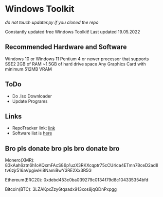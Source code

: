 # Windows Toolkit
*do not touch updater.py if you cloned the repo*

Constantly updated free Windows Toolkit!
Last updated 19.05.2022

## Recommended Hardware and Software
Windows 10 or Windows 11
Pentium 4 or newer processor that supports SSE2
2GB of RAM
~1.5GB of hard drive space
Any Graphics Card with minimum 512MB VRAM

## ToDo

* Do .Iso Downloader
* Update Programs

## Links

- RepoTracker link: [link](https://repo-tracker.com/r/gh/xemulat/Windows-Toolkit)
- Software list is [here](https://github.com/xemulat/Windows-Toolkit/wiki/Software-List)







## Bro pls donate bro pls bro donate bro

Monero(XMR): 83kAah6ztn6h1oKQxmFAcS86p1uzX3RKXcqptr75cCU4ca4ETmn78ceD2ad8tv6zjr516aVpgiwHi8NamiBwY3RE2Xx3R5G

Ethereum(ERC20): 0xdebd453c0ba039279c0134f79d8c104335354bfd

Bitcoin(BTC): 3LZAKpxZzy6tqaadx913xos8jqQDnPxpgg
